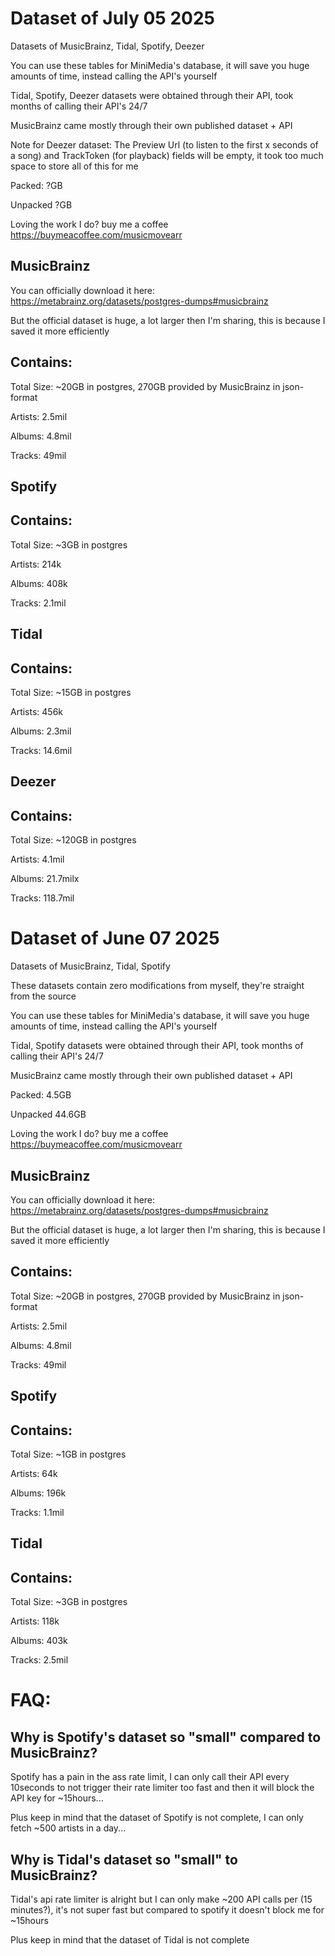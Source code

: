 # Dataset of July 05 2025
Datasets of MusicBrainz, Tidal, Spotify, Deezer

You can use these tables for MiniMedia's database, it will save you huge amounts of time, instead calling the API's yourself

Tidal, Spotify, Deezer datasets were obtained through their API, took months of calling their API's 24/7

MusicBrainz came mostly through their own published dataset + API

Note for Deezer dataset: The Preview Url (to listen to the first x seconds of a song) and TrackToken (for playback) fields will be empty, it took too much space to store all of this for me

Packed: ?GB

Unpacked ?GB

Loving the work I do? buy me a coffee https://buymeacoffee.com/musicmovearr

## MusicBrainz
You can officially download it here: https://metabrainz.org/datasets/postgres-dumps#musicbrainz

But the official dataset is huge, a lot larger then I'm sharing, this is because I saved it more efficiently

## Contains:
Total Size: ~20GB in postgres, 270GB provided by MusicBrainz in json-format

Artists: 2.5mil

Albums: 4.8mil

Tracks: 49mil

## Spotify

## Contains:
Total Size: ~3GB in postgres

Artists: 214k

Albums: 408k

Tracks: 2.1mil


## Tidal
## Contains:
Total Size: ~15GB in postgres

Artists: 456k

Albums: 2.3mil

Tracks: 14.6mil

## Deezer
## Contains:
Total Size: ~120GB in postgres

Artists: 4.1mil

Albums: 21.7milx

Tracks: 118.7mil


# Dataset of June 07 2025
Datasets of MusicBrainz, Tidal, Spotify

These datasets contain zero modifications from myself, they're straight from the source

You can use these tables for MiniMedia's database, it will save you huge amounts of time, instead calling the API's yourself

Tidal, Spotify datasets were obtained through their API, took months of calling their API's 24/7

MusicBrainz came mostly through their own published dataset + API

Packed: 4.5GB

Unpacked 44.6GB

Loving the work I do? buy me a coffee https://buymeacoffee.com/musicmovearr


## MusicBrainz
You can officially download it here: https://metabrainz.org/datasets/postgres-dumps#musicbrainz

But the official dataset is huge, a lot larger then I'm sharing, this is because I saved it more efficiently

## Contains:
Total Size: ~20GB in postgres, 270GB provided by MusicBrainz in json-format

Artists: 2.5mil

Albums: 4.8mil

Tracks: 49mil

## Spotify

## Contains:
Total Size: ~1GB in postgres

Artists: 64k

Albums: 196k

Tracks: 1.1mil


## Tidal
## Contains:
Total Size: ~3GB in postgres

Artists: 118k

Albums: 403k

Tracks: 2.5mil

# FAQ:
## Why is Spotify's dataset so "small" compared to MusicBrainz? 
Spotify has a pain in the ass rate limit, I can only call their API every 10seconds to not trigger their rate limiter too fast and then it will block the API key for ~15hours...

Plus keep in mind that the dataset of Spotify is not complete, I can only fetch ~500 artists in a day...

## Why is Tidal's dataset so "small" to MusicBrainz? 
Tidal's api rate limiter is alright but I can only make ~200 API calls per (15 minutes?), it's not super fast but compared to spotify it doesn't block me for ~15hours

Plus keep in mind that the dataset of Tidal is not complete
